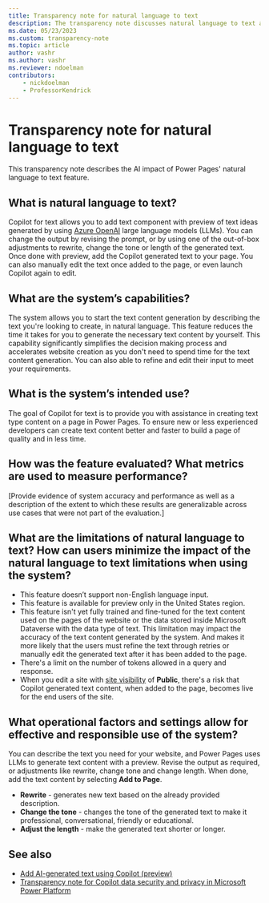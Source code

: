 ```yaml
---
title: Transparency note for natural language to text
description: The transparency note discusses natural language to text and the key considerations for making use of this technology responsibly.
ms.date: 05/23/2023
ms.custom: transparency-note
ms.topic: article
author: vashr
ms.author: vashr
ms.reviewer: ndoelman
contributors:
    - nickdoelman
    - ProfessorKendrick
---
```


# Transparency note for natural language to text

This transparency note describes the AI impact of Power Pages' natural language to text feature.

## What is natural language to text?

Copilot for text allows you to add text component with preview of text ideas generated by using [Azure OpenAI](/azure/cognitive-services/openai/overview) large language models (LLMs). You can change the output by revising the prompt, or by using one of the out-of-box adjustments to rewrite, change the tone or length of the generated text. Once done with preview, add the Copilot generated text to your page. You can also manually edit the text once added to the page, or even launch Copilot again to edit.

## What are the system’s capabilities?

The system allows you to start the text content generation by describing the text you're looking to create, in natural language. This feature reduces the time it takes for you to generate the necessary text content by yourself. This capability significantly simplifies the decision making process and accelerates website creation as you don't need to spend time for the text content generation. You can also able to refine and edit their input to meet your requirements.

## What is the system’s intended use?

The goal of Copilot for text is to provide you with assistance in creating text type content on a page in Power Pages. To ensure new or less experienced developers can create text content better and faster to build a page of quality and in less time.

## How was the feature evaluated? What metrics are used to measure performance?

[Provide evidence of system accuracy and performance as well as a description of the extent to which these results are generalizable across use cases that were not part of the evaluation.]

## What are the limitations of natural language to text? How can users minimize the impact of the natural language to text limitations when using the system?

- This feature doesn’t support non-English language input.  
- This feature is available for preview only in the United States region.
- This feature isn't yet fully trained and fine-tuned for the text content used on the pages of the website or the data stored inside Microsoft Dataverse with the data type of text. This limitation may impact the accuracy of the text content generated by the system. And makes it more likely that the users must refine the text through retries or manually edit the generated text after it has been added to the page.  
- There's a limit on the number of tokens allowed in a query and response.  
- When you edit a site with [site visibility](security/site-visibility.md) of **Public**, there's a risk that Copilot generated text content, when added to the page, becomes live for the end users of the site.

## What operational factors and settings allow for effective and responsible use of the system?

You can describe the text you need for your website, and Power Pages uses LLMs to generate text content with a preview. Revise the output as required, or adjustments like rewrite, change tone and change length. When done, add the text content by selecting **Add to Page**. 

- **Rewrite** - generates new text based on the already provided description.
- **Change the tone** - changes the tone of the generated text to make it professional, conversational, friendly or educational.
- **Adjust the length** - make the generated text shorter or longer.

## See also

- [Add AI-generated text using Copilot (preview)](getting-started/add-text-copilot.md)
- [Transparency note for Copilot data security and privacy in Microsoft Power Platform](/power-platform/transparency-note-copilot-data-security-privacy)
